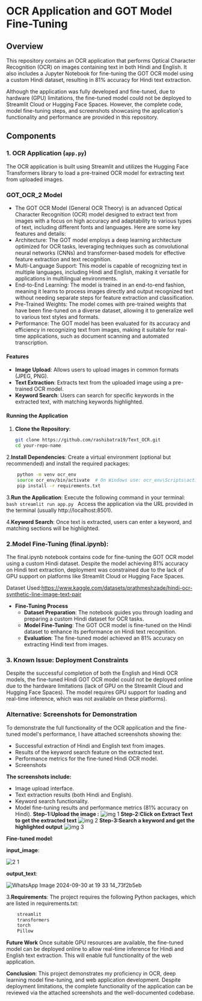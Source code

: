 # OCR Application and GOT Model Fine-Tuning

## Overview
This repository contains an OCR application that performs Optical Character Recognition (OCR) on images containing text in both Hindi and English. It also includes a Jupyter Notebook for fine-tuning the GOT OCR model using a custom Hindi dataset, resulting in 81% accuracy for Hindi text extraction.

Although the application was fully developed and fine-tuned, due to hardware (GPU) limitations, the fine-tuned model could not be deployed to Streamlit Cloud or Hugging Face Spaces. However, the complete code, model fine-tuning steps, and screenshots showcasing the application's functionality and performance are provided in this repository.

## Components

### 1. OCR Application (`app.py`)
The OCR application is built using Streamlit and utilizes the Hugging Face Transformers library to load a pre-trained OCR model for extracting text from uploaded images.

### GOT_OCR_2 Model 
- The GOT OCR Model (General OCR Theory) is an advanced Optical Character Recognition (OCR) model designed to extract text from images with a focus on high accuracy and adaptability to various types of text, including different fonts and languages. Here are some key features and details:
- Architecture: The GOT model employs a deep learning architecture optimized for OCR tasks, leveraging techniques such as convolutional neural networks (CNNs) and transformer-based models for effective feature extraction and text recognition.
- Multi-Language Support: This model is capable of recognizing text in multiple languages, including Hindi and English, making it versatile for applications in multilingual environments.
- End-to-End Learning: The model is trained in an end-to-end fashion, meaning it learns to process images directly and output recognized text without needing separate steps for feature extraction and classification.
- Pre-Trained Weights: The model comes with pre-trained weights that have been fine-tuned on a diverse dataset, allowing it to generalize well to various text styles and formats.
- Performance: The GOT model has been evaluated for its accuracy and efficiency in recognizing text from images, making it suitable for real-time applications, such as document scanning and automated transcription.

  
#### Features
- **Image Upload**: Allows users to upload images in common formats (JPEG, PNG).
- **Text Extraction**: Extracts text from the uploaded image using a pre-trained OCR model.
- **Keyword Search**: Users can search for specific keywords in the extracted text, with matching keywords highlighted.

#### Running the Application
1. **Clone the Repository**:
   ```bash
   git clone https://github.com/rashibatra19/Text_OCR.git
   cd your-repo-name
2.**Install Dependencies**:
  Create a virtual environment (optional but recommended) and install the required packages:
  ```bash
      python -m venv ocr_env
      source ocr_env/bin/activate  # On Windows use: ocr_env\Scripts\activate
      pip install -r requirements.txt
```
3.**Run the Application**: 
  Execute the following command in your terminal:
    ```bash
      streamlit run app.py
      ```
      Access the application via the URL provided in the terminal (usually http://localhost:8501).
  

4.**Keyword Search**: Once text is extracted, users can enter a keyword, and matching sections will be highlighted.

### **2.Model Fine-Tuning (final.ipynb)**:
The final.ipynb notebook contains code for fine-tuning the GOT OCR model using a custom Hindi dataset. 
Despite the model achieving 81% accuracy on Hindi text extraction, deployment was constrained due to the lack of GPU support on platforms like Streamlit Cloud or Hugging Face Spaces.

Dataset Used:https://www.kaggle.com/datasets/prathmeshzade/hindi-ocr-synthetic-line-image-text-pair
- **Fine-Tuning Process**
    - **Dataset Preparation**: The notebook guides you through loading and preparing a custom Hindi dataset for OCR tasks.
    - **Model Fine-Tuning**: The GOT OCR model is fine-tuned on the Hindi dataset to enhance its performance on Hindi text recognition.
    - **Evaluation**: The fine-tuned model achieved an 81% accuracy on extracting Hindi text from images.
      
### 3. Known Issue: Deployment Constraints
Despite the successful completion of both the English and Hindi OCR models, the fine-tuned Hindi GOT OCR model could not be deployed online due to the hardware limitations (lack of GPU on the Streamlit Cloud and Hugging Face Spaces). The model requires GPU support for loading and real-time inference, which was not available on these platforms).

### Alternative: Screenshots for Demonstration
To demonstrate the full functionality of the OCR application and the fine-tuned model's performance, I have attached screenshots showing the:

  - Successful extraction of Hindi and English text from images.
  - Results of the keyword search feature on the extracted text.
  - Performance metrics for the fine-tuned Hindi OCR model.
  - Screenshots
    
**The screenshots include:**
  - Image upload interface.
  - Text extraction results (both Hindi and English).
  - Keyword search functionality.
  - Model fine-tuning results and performance metrics (81% accuracy on Hindi).
    **Step-1:Upload the image :**
 ![img 1 ](https://github.com/user-attachments/assets/1c102b5e-4b8c-4dac-b999-2a708825fea1)
    **Step-2:Click on Extract Text to get the extracted text**
![img 2](https://github.com/user-attachments/assets/6cb1ba67-0521-4e14-ae89-28464b6c7e3e)
    **Step-3:Search a keyword and get the highlighted output**
![img 3](https://github.com/user-attachments/assets/3a76ba0c-440f-4734-ae81-d87bd1e15f81)



**Fine-tuned model**:


**input_image**:

![2 1](https://github.com/user-attachments/assets/76951b89-bf67-4bf4-bdab-71d4ef6a5763)

**output_text**:

![WhatsApp Image 2024-09-30 at 19 33 14_73f2b5eb](https://github.com/user-attachments/assets/ae2b7888-267c-4345-a602-7313ba645ced)

3.**Requirements**:
  The project requires the following Python packages, which are listed in requirements.txt:
```bash
    streamlit
    transformers
    torch
    Pillow
```
**Future Work**
Once suitable GPU resources are available, the fine-tuned model can be deployed online to allow real-time inference for Hindi and English text extraction. This will enable full functionality of the web application.

**Conclusion**:
This project demonstrates my proficiency in OCR, deep learning model fine-tuning, and web application development. Despite deployment limitations, the complete functionality of the application can be reviewed via the attached screenshots and the well-documented codebase.
